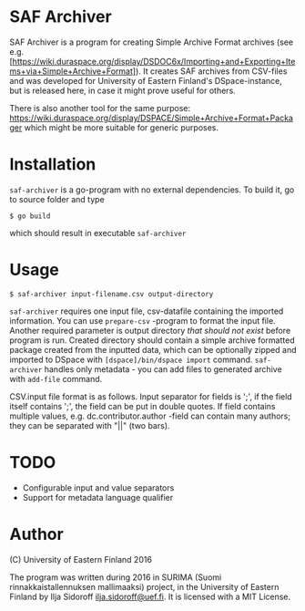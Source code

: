 # SAF Archiver

SAF Archiver is a program for creating Simple Archive Format archives
(see e.g. [https://wiki.duraspace.org/display/DSDOC6x/Importing+and+Exporting+Items+via+Simple+Archive+Format]). It creates SAF archives from CSV-files and was developed for University of Eastern Finland's DSpace-instance, but is released here, in case it might prove useful for others.

There is also another tool for the same purpose: https://wiki.duraspace.org/display/DSPACE/Simple+Archive+Format+Packager
which might be more suitable for generic purposes.

# Installation

`saf-archiver` is a go-program with no external dependencies. To build it, go to source folder and type

```
$ go build
```
which should result in executable `saf-archiver`

# Usage

```
$ saf-archiver input-filename.csv output-directory
```

`saf-archiver` requires one input file, csv-datafile containing the imported information. You can use `prepare-csv` -program to format the input file. Another required parameter is output directory *that should not exist* before program is run. Created directory should contain a simple archive formatted package created from the inputted data, which can be optionally zipped and imported to DSpace with `[dspace]/bin/dspace import` command. `saf-archiver` handles only metadata - you can add files to generated archive with `add-file` command.

CSV.input file format is as follows. Input separator for fields is ';', if the field itself contains ';', the field can be put in double quotes. If field contains multiple values, e.g. dc.contributor.author -field can contain many authors; they can be separated with "||" (two bars).

# TODO

 * Configurable input and value separators
 * Support for metadata language qualifier

# Author

(C) University of Eastern Finland 2016

The program was written during 2016 in SURIMA (Suomi rinnakkaistallennuksen mallimaaksi) project, in the University of Eastern Finland by Ilja Sidoroff <ilja.sidoroff@uef.fi>. It is licensed with a MIT License.

